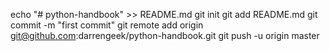 echo "# python-handbook" >> README.md
git init
git add README.md
git commit -m "first commit"
git remote add origin git@github.com:darrengeek/python-handbook.git
git push -u origin master